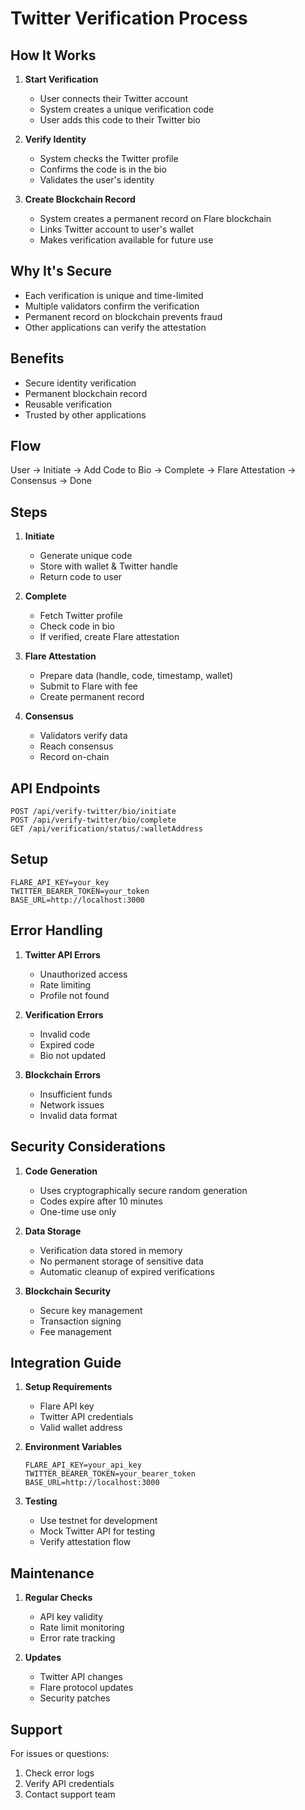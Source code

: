 # Twitter Verification Process

## How It Works

1. **Start Verification**
   - User connects their Twitter account
   - System creates a unique verification code
   - User adds this code to their Twitter bio

2. **Verify Identity**
   - System checks the Twitter profile
   - Confirms the code is in the bio
   - Validates the user's identity

3. **Create Blockchain Record**
   - System creates a permanent record on Flare blockchain
   - Links Twitter account to user's wallet
   - Makes verification available for future use

## Why It's Secure

- Each verification is unique and time-limited
- Multiple validators confirm the verification
- Permanent record on blockchain prevents fraud
- Other applications can verify the attestation

## Benefits

- Secure identity verification
- Permanent blockchain record
- Reusable verification
- Trusted by other applications

## Flow
User -> Initiate -> Add Code to Bio -> Complete -> Flare Attestation -> Consensus -> Done

## Steps

1. **Initiate**
   - Generate unique code
   - Store with wallet & Twitter handle
   - Return code to user

2. **Complete**
   - Fetch Twitter profile
   - Check code in bio
   - If verified, create Flare attestation

3. **Flare Attestation**
   - Prepare data (handle, code, timestamp, wallet)
   - Submit to Flare with fee
   - Create permanent record

4. **Consensus**
   - Validators verify data
   - Reach consensus
   - Record on-chain

## API Endpoints
```
POST /api/verify-twitter/bio/initiate
POST /api/verify-twitter/bio/complete
GET /api/verification/status/:walletAddress
```

## Setup
```
FLARE_API_KEY=your_key
TWITTER_BEARER_TOKEN=your_token
BASE_URL=http://localhost:3000
```

## Error Handling

1. **Twitter API Errors**
   - Unauthorized access
   - Rate limiting
   - Profile not found

2. **Verification Errors**
   - Invalid code
   - Expired code
   - Bio not updated

3. **Blockchain Errors**
   - Insufficient funds
   - Network issues
   - Invalid data format

## Security Considerations

1. **Code Generation**
   - Uses cryptographically secure random generation
   - Codes expire after 10 minutes
   - One-time use only

2. **Data Storage**
   - Verification data stored in memory
   - No permanent storage of sensitive data
   - Automatic cleanup of expired verifications

3. **Blockchain Security**
   - Secure key management
   - Transaction signing
   - Fee management

## Integration Guide

1. **Setup Requirements**
   - Flare API key
   - Twitter API credentials
   - Valid wallet address

2. **Environment Variables**
   ```
   FLARE_API_KEY=your_api_key
   TWITTER_BEARER_TOKEN=your_bearer_token
   BASE_URL=http://localhost:3000
   ```

3. **Testing**
   - Use testnet for development
   - Mock Twitter API for testing
   - Verify attestation flow

## Maintenance

1. **Regular Checks**
   - API key validity
   - Rate limit monitoring
   - Error rate tracking

2. **Updates**
   - Twitter API changes
   - Flare protocol updates
   - Security patches

## Support

For issues or questions:
1. Check error logs
2. Verify API credentials
3. Contact support team 